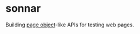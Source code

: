 # sonnar

Building [page object](https://martinfowler.com/bliki/PageObject.html)-like APIs
for testing web pages.
